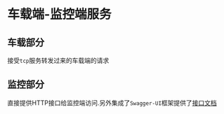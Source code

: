 # 车载端-监控端服务

## 车载部分
接受`tcp`服务转发过来的车载端的请求

## 监控部分
直接提供HTTP接口给监控端访问.另外集成了`Swagger-UI`框架提供了[接口文档](http://localhost:7788/jiakao/swagger-ui.html)


